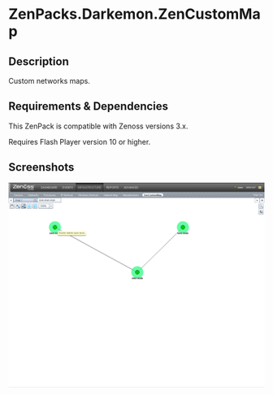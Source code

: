 # ZenPacks.Darkemon.ZenCustomMap

## Description

Custom networks maps.

## Requirements & Dependencies

This ZenPack is compatible with Zenoss versions 3.x.

Requires Flash Player version 10 or higher.

## Screenshots

![Common view](https://github.com/Darkemon/ZenPacks.Darkemon.ZenCustomMap/raw/master/screenshots/common_view.png)